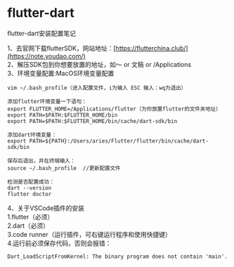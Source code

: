 # flutter-dart
flutter-dart安装配置笔记


1、去官网下载flutterSDK，网站地址：[https://flutterchina.club/](https://note.youdao.com/)<br/>
2、解压SDK包到你想要放置的地址，如～ or 文稿 or /Applications<br/>
3、环境变量配置:MacOS环境变量配置<br/>

```
vim ~/.bash_profile（进入配置文件，i为输入 ESC 输入：wq为退出）

添加flutter环境变量一下语句：
export FLUTTER_HOME=/Applications/flutter（为你放置flutter的文件夹地址）
export PATH=$PATH:$FLUTTER_HOME/bin
export PATH=$PATH:$FLUTTER_HOME/bin/cache/dart-sdk/bin

添加dart环境变量：
export PATH=${PATH}:/Users/aries/Flutter/flutter/bin/cache/dart-sdk/bin

保存后退出，并在终端输入：
source ~/.bash_profile  //更新配置文件

检测是否配置成功：
dart --version
flutter doctor

```
4、关于VSCode插件的安装<br/>
1.flutter（必须）<br/>
2.dart（必须）<br/>
3.code runner（运行插件，可右键运行程序和使用快捷键）<br/>
4.运行前必须保存代码，否则会报错：<br/>

```
Dart_LoadScriptFromKernel: The binary program does not contain 'main'.

```
